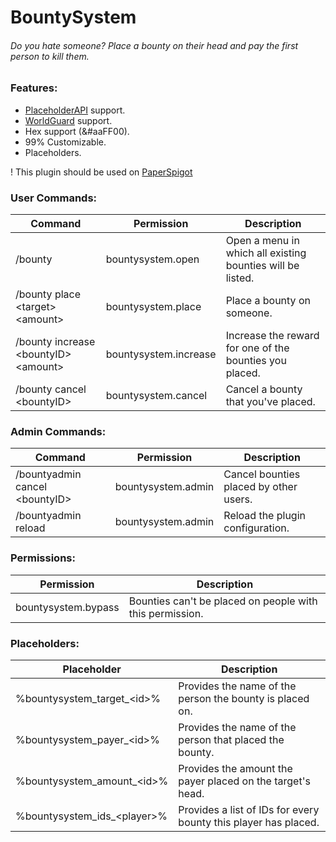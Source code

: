 # BountySystem
###### Do you hate someone? Place a bounty on their head and pay the first person to kill them.

### Features:
* [PlaceholderAPI](https://www.spigotmc.org/resources/6245/) support.
* [WorldGuard](https://dev.bukkit.org/projects/worldguard/) support.
* Hex support (&#aaFF00).
* 99% Customizable.
* Placeholders.

! This plugin should be used on [PaperSpigot](https://papermc.io/downloads)

### User Commands:
Command | Permission | Description
--------|------------|------------
/bounty | bountysystem.open | Open a menu in which all existing bounties will be listed.
/bounty place \<target> \<amount> | bountysystem.place | Place a bounty on someone.
/bounty increase \<bountyID> \<amount> | bountysystem.increase | Increase the reward for one of the bounties you placed.
/bounty cancel \<bountyID> | bountysystem.cancel | Cancel a bounty that you've placed.

### Admin Commands:
Command | Permission | Description
--------|------------|------------
/bountyadmin cancel \<bountyID> | bountysystem.admin | Cancel bounties placed by other users.
/bountyadmin reload | bountysystem.admin | Reload the plugin configuration.

### Permissions:
Permission | Description
-----------|------------
bountysystem.bypass | Bounties can't be placed on people with this permission.

### Placeholders:
Placeholder | Description
------------|------------
%bountysystem_target_\<id>% | Provides the name of the person the bounty is placed on.
%bountysystem_payer_\<id>% | Provides the name of the person that placed the bounty.
%bountysystem_amount_\<id>% | Provides the amount the payer placed on the target's head.
%bountysystem_ids_\<player>% | Provides a list of IDs for every bounty this player has placed.
